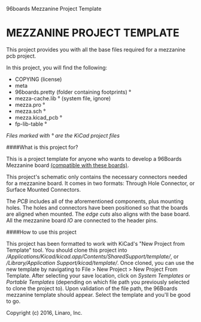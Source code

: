 96boards Mezzanine Project Template

MEZZANINE PROJECT TEMPLATE
===============================================

This project provides you with all the base files required for 
a mezzanine pcb project.

In this project, you will find the following:
- COPYING (license)
- meta
- 96boards.pretty (folder containing footprints) °
- mezza-cache.lib ° (system file, ignore)
- mezza.pro °
- mezza.sch °
- mezza.kicad_pcb °
- fp-lib-table °

*Files marked with ° are the KiCad project files*

####What is this project for?

This is a project template for anyone who wants to develop a 96Boards Mezzanine board <a href="https://www.96boards.org/products/ce/">(compatible with these boards)</a>. 

This project's schematic only contains the necessary connectors needed for a mezzanine board. It comes in two formats: Through Hole Connector, or Surface Mounted Connectors.

The <em>PCB</em> includes all of the aforementioned components, plus mounting holes. The holes and connectors have been positioned so that the boards are aligned when mounted. The <em>edge cuts</em> also aligns with the base board. All the mezzanine board <em>IO</em> are connected to the header pins.

####How to use this project

This project has been formatted to work with KiCad's "New Project from Template" tool. You should clone this project into <em>/Applications/Kicad/kicad.app/Contents/SharedSupport/template/</em>, or <em>/Library/Application Support/kicad/template/</em>. Once cloned, you can use the new template by navigating to File > New Project > New Project From Template. After selecting your save location, click on <em>System Templates</em> or <em>Portable Templates</em> (depending on which file path you previously selected to clone the project to). Upon validation of the file path, the 96Boards mezzanine template should appear. Select the template and you'll be good to go.

Copyright (c) 2016, Linaro, Inc.
